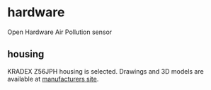 # hardware
Open Hardware Air Pollution sensor

## housing
KRADEX Z56JPH housing is selected. Drawings and  3D models are available at [manufacturers site](https://www.kradex.com.pl/shop?product=z56).